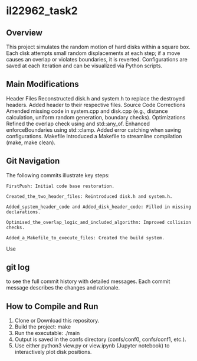 # il22962_task2

## Overview

This project simulates the random motion of hard disks within a square box. Each disk attempts small random displacements at each step; if a move causes an overlap or violates boundaries, it is reverted. Configurations are saved at each iteration and can be visualized via Python scripts.

## Main Modifications

Header Files
    Reconstructed disk.h and system.h to replace the destroyed headers.
    Added header to their respective files.
Source Code Corrections
    Amended missing code in system.cpp and disk.cpp (e.g., distance calculation, uniform random generation, boundary checks).
Optimizations
    Refined the overlap check using <algorithm> and std::any_of.
    Enhanced enforceBoundaries using std::clamp.
    Added error catching when saving configurations.
Makefile
    Introduced a Makefile to streamline compilation (make, make clean).

## Git Navigation

The following commits illustrate key steps:

    FirstPush: Initial code base restoration.

    Created_the_two_header_files: Reintroduced disk.h and system.h.

    Added_system_header_code and Added_disk_header_code: Filled in missing declarations.
    
    Optimised_the_overlap_logic_and_included_algorithm: Improved collision checks.
    
    Added_a_Makefile_to_execute_files: Created the build system.

Use

## git log

to see the full commit history with detailed messages. Each commit message describes the changes and rationale.

## How to Compile and Run

1. Clone or Download this repository.
2. Build the project:
        make
3. Run the executable:
        ./main
4. Output is saved in the confs directory (confs/conf0, confs/conf1, etc.).
5. Use either 
    python3 view.py
        or
    view.ipynb (Jupyter notebook) 
    to interactively plot disk positions.